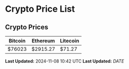 # Crypto Price List

## Crypto Prices
| Bitcoin | Ethereum | Litecoin |
| ------- | -------- | -------- |
| $76023 | $2915.27 | $71.27 |
**Last Updated:** 2024-11-08 10:42 UTC
**Last Updated:** $DATE$
